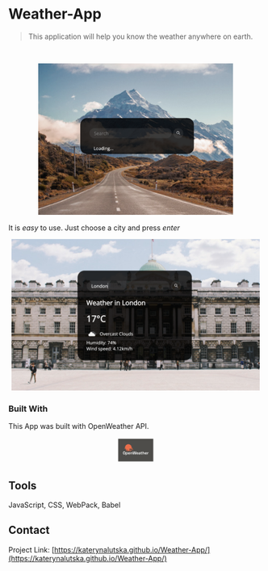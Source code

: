 # Weather-App
> This application will help you know the weather anywhere on earth.
<br />
<p align="center">
 <img src="./assets/01.png"  height="300" alt="app">

It is _easy_ to use. Just choose a city and press _enter_

<p align="center">
 <img src="./assets/02.png"  height="300" alt="app">

### Built With

This App was built with OpenWeather API. 

<p align="center">
<a href="https://github.com/" title="GitHub"><img height="50" src="assets/openweather-logo.png" /></a>

## Tools

JavaScript, CSS, WebPack, Babel

## Contact

Project Link: [https://katerynalutska.github.io/Weather-App/](https://katerynalutska.github.io/Weather-App/)